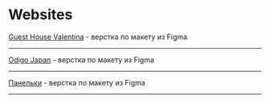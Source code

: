 # Websites

[Guest House Valentina](https://tuna0007.github.io/guestHouse) - верстка по макету из Figma

________________________________________

[Odigo Japan](https://tuna0007.github.io/japan) - верстка по макету из Figma

________________________________________

[Панельки](https://tuna0007.github.io/panelka/) - верстка по макету из Figma

________________________________________
